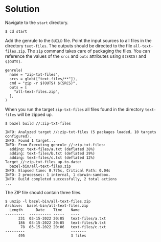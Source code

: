 # Solution

Navigate to the `start` directory.

```
$ cd start
```

Add the genrule to the `BUILD` file. Point the input sources to all files in the directory `text-files`. The outputs should be directed to the file `all-text-files.zip`. The `zip` command takes care of packaging the files. You can reference the values of the `srcs` and `outs` attributes using `$(SRCS)` and `$(OUTS)`.

```
genrule(
  name = "zip-txt-files",
  srcs = glob(["text-files/**"]),
  cmd = "zip -r $(OUTS) $(SRCS)",
  outs = [
    "all-text-files.zip",
  ],
)
```

When you run the target `zip-txt-files` all files found in the directory `text-files` will be zipped up.

```
$ bazel build //:zip-txt-files

INFO: Analyzed target //:zip-txt-files (5 packages loaded, 10 targets configured).
INFO: Found 1 target...
INFO: From Executing genrule //:zip-txt-files:
  adding: text-files/a.txt (deflated 38%)
  adding: text-files/b.txt (deflated 29%)
  adding: text-files/c.txt (deflated 12%)
Target //:zip-txt-files up-to-date:
  bazel-bin/all-text-files.zip
INFO: Elapsed time: 0.775s, Critical Path: 0.04s
INFO: 2 processes: 1 internal, 1 darwin-sandbox.
INFO: Build completed successfully, 2 total actions
...
```

The ZIP file should contain three files.

```
$ unzip -l bazel-bin/all-text-files.zip
Archive:  bazel-bin/all-text-files.zip
  Length      Date    Time    Name
---------  ---------- -----   ----
      231  03-15-2022 20:05   text-files/a.txt
      186  03-15-2022 20:05   text-files/b.txt
       78  03-15-2022 20:06   text-files/c.txt
---------                     -------
      495                     3 files
```